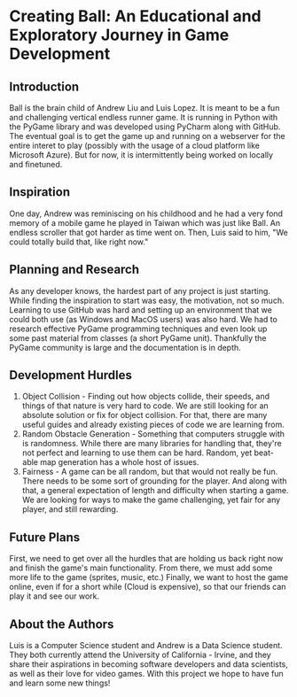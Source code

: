 # Creating Ball: An Educational and Exploratory Journey in Game Development

## Introduction
Ball is the brain child of Andrew Liu and Luis Lopez. It is meant to be a fun and challenging vertical endless runner
game. It is running in Python with the PyGame library and was developed using PyCharm along with GitHub. The eventual
goal is to get the game up and running on a webserver for the entire interet to play (possibly with
the usage of a cloud platform like Microsoft Azure). But for now, it is intermittently being worked on
locally and finetuned. 

## Inspiration
One day, Andrew was reminiscing on his childhood and he had a very fond memory of a mobile 
game he played in Taiwan which was just like Ball. An endless scroller that got harder as time went
on. Then, Luis said to him, "We could totally build that, like right now."

## Planning and Research
As any developer knows, the hardest part of any project is just starting. While finding the inspiration
to start was easy, the motivation, not so much. Learning to use GitHub was hard and setting up an
environment that we could both use (as Windows and MacOS users) was also hard. We had to research 
effective PyGame programming techniques and even look up some past material from classes (a short PyGame
unit). Thankfully the PyGame community is large and the documentation is in depth.

## Development Hurdles
1. Object Collision - Finding out how objects collide, their speeds, and things of that nature is very
hard to code. We are still looking for an absolute solution or fix for object collision. For that,
there are many useful guides and already existing pieces of code we are learning from.
2. Random Obstacle Generation - Something that computers struggle with is randomness. While there are
many libraries for handling that, they're not perfect and learning to use them can be hard. Random, yet 
beat-able map generation has a whole host of issues.
3. Fairness - A game can be all random, but that would not really be fun. There needs to be some sort
of grounding for the player. And along with that, a general expectation of length and difficulty when
starting a game. We are looking for ways to make the game challenging, yet fair for any player, and
still rewarding.

## Future Plans
First, we need to get over all the hurdles that are holding us back right now and finish the game's
main functionality. From there, we must add some more life to the game (sprites, music, etc.) Finally,
we want to host the game online, even if for a short while (Cloud is expensive), so that our friends can
play it and see our work.

## About the Authors
Luis is a Computer Science student and Andrew is a Data Science student. They both currently attend the University of California - Irvine, and they share their 
aspirations in becoming software developers and data scientists, as well as their love for video games. With this project we hope to have fun and learn
some new things!






